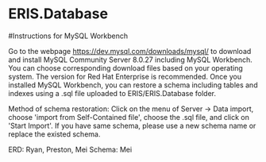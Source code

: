 # ERIS.Database

#Instructions for MySQL Workbench

Go to the webpage https://dev.mysql.com/downloads/mysql/ to download and install MySQL Community Server 8.0.27 including MySQL Workbench. You can choose corresponding download files based on your operating system. The version for Red Hat Enterprise is recommended.
Once you installed MySQL Workbench, you can restore a schema including tables and indexes using a .sql file uploaded to ERIS/ERIS.Database folder. 

Method of schema restoration:
Click on the menu of Server -> Data import, choose 'import from Self-Contained file', choose the .sql file, and click on 'Start Import'. If you have same schema, please use a new schema name or replace the existed schema.

ERD: Ryan, Preston, Mei
Schema: Mei
